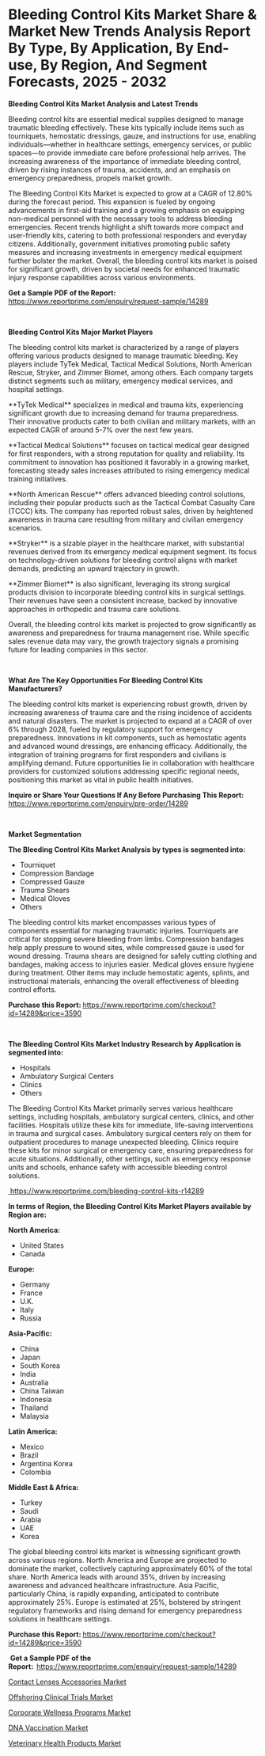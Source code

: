 <p><h1>Bleeding Control Kits Market Share & Market New Trends Analysis Report By Type, By Application, By End-use, By Region, And Segment Forecasts, 2025 - 2032</h1></p><p><strong>Bleeding Control Kits Market Analysis and Latest Trends</strong></p>
<p><p>Bleeding control kits are essential medical supplies designed to manage traumatic bleeding effectively. These kits typically include items such as tourniquets, hemostatic dressings, gauze, and instructions for use, enabling individuals—whether in healthcare settings, emergency services, or public spaces—to provide immediate care before professional help arrives. The increasing awareness of the importance of immediate bleeding control, driven by rising instances of trauma, accidents, and an emphasis on emergency preparedness, propels market growth.</p><p>The Bleeding Control Kits Market is expected to grow at a CAGR of 12.80% during the forecast period. This expansion is fueled by ongoing advancements in first-aid training and a growing emphasis on equipping non-medical personnel with the necessary tools to address bleeding emergencies. Recent trends highlight a shift towards more compact and user-friendly kits, catering to both professional responders and everyday citizens. Additionally, government initiatives promoting public safety measures and increasing investments in emergency medical equipment further bolster the market. Overall, the bleeding control kits market is poised for significant growth, driven by societal needs for enhanced traumatic injury response capabilities across various environments.</p></p>
<p><strong>Get a Sample PDF of the Report:&nbsp;</strong> <a href="https://www.reportprime.com/enquiry/request-sample/14289?utm_campaign=1091&utm_medium=2&utm_source=Github&utm_content=ia&utm_term=20032025&utm_id=bleeding-control-kits">https://www.reportprime.com/enquiry/request-sample/14289</a></p>
<p>&nbsp;</p>
<p><strong>Bleeding Control Kits Major Market Players</strong></p>
<p><p>The bleeding control kits market is characterized by a range of players offering various products designed to manage traumatic bleeding. Key players include TyTek Medical, Tactical Medical Solutions, North American Rescue, Stryker, and Zimmer Biomet, among others. Each company targets distinct segments such as military, emergency medical services, and hospital settings.</p><p>**TyTek Medical** specializes in medical and trauma kits, experiencing significant growth due to increasing demand for trauma preparedness. Their innovative products cater to both civilian and military markets, with an expected CAGR of around 5-7% over the next few years. </p><p>**Tactical Medical Solutions** focuses on tactical medical gear designed for first responders, with a strong reputation for quality and reliability. Its commitment to innovation has positioned it favorably in a growing market, forecasting steady sales increases attributed to rising emergency medical training initiatives.</p><p>**North American Rescue** offers advanced bleeding control solutions, including their popular products such as the Tactical Combat Casualty Care (TCCC) kits. The company has reported robust sales, driven by heightened awareness in trauma care resulting from military and civilian emergency scenarios.</p><p>**Stryker** is a sizable player in the healthcare market, with substantial revenues derived from its emergency medical equipment segment. Its focus on technology-driven solutions for bleeding control aligns with market demands, predicting an upward trajectory in growth.</p><p>**Zimmer Biomet** is also significant, leveraging its strong surgical products division to incorporate bleeding control kits in surgical settings. Their revenues have seen a consistent increase, backed by innovative approaches in orthopedic and trauma care solutions.</p><p>Overall, the bleeding control kits market is projected to grow significantly as awareness and preparedness for trauma management rise. While specific sales revenue data may vary, the growth trajectory signals a promising future for leading companies in this sector.</p></p>
<p>&nbsp;</p>
<p><strong>What Are The Key Opportunities For Bleeding Control Kits Manufacturers?</strong></p>
<p><p>The bleeding control kits market is experiencing robust growth, driven by increasing awareness of trauma care and the rising incidence of accidents and natural disasters. The market is projected to expand at a CAGR of over 6% through 2028, fueled by regulatory support for emergency preparedness. Innovations in kit components, such as hemostatic agents and advanced wound dressings, are enhancing efficacy. Additionally, the integration of training programs for first responders and civilians is amplifying demand. Future opportunities lie in collaboration with healthcare providers for customized solutions addressing specific regional needs, positioning this market as vital in public health initiatives.</p></p>
<p><strong>Inquire or Share Your Questions If Any Before Purchasing This Report:</strong> <a href="https://www.reportprime.com/enquiry/pre-order/14289?utm_campaign=1091&utm_medium=2&utm_source=Github&utm_content=ia&utm_term=20032025&utm_id=bleeding-control-kits">https://www.reportprime.com/enquiry/pre-order/14289</a></p>
<p>&nbsp;</p>
<p><strong>Market Segmentation</strong></p>
<p><strong>The Bleeding Control Kits Market Analysis by types is segmented into:</strong></p>
<p><ul><li>Tourniquet</li><li>Compression Bandage</li><li>Compressed Gauze</li><li>Trauma Shears</li><li>Medical Gloves</li><li>Others</li></ul></p>
<p><p>The bleeding control kits market encompasses various types of components essential for managing traumatic injuries. Tourniquets are critical for stopping severe bleeding from limbs. Compression bandages help apply pressure to wound sites, while compressed gauze is used for wound dressing. Trauma shears are designed for safely cutting clothing and bandages, making access to injuries easier. Medical gloves ensure hygiene during treatment. Other items may include hemostatic agents, splints, and instructional materials, enhancing the overall effectiveness of bleeding control efforts.</p></p>
<p><strong>Purchase this Report:&nbsp;</strong><a href="https://www.reportprime.com/checkout?id=14289&price=3590&utm_campaign=1091&utm_medium=2&utm_source=Github&utm_content=ia&utm_term=20032025&utm_id=bleeding-control-kits">https://www.reportprime.com/checkout?id=14289&price=3590</a></p>
<p>&nbsp;</p>
<p><strong>The Bleeding Control Kits Market Industry Research by Application is segmented into:</strong></p>
<p><ul><li>Hospitals</li><li>Ambulatory Surgical Centers</li><li>Clinics</li><li>Others</li></ul></p>
<p><p>The Bleeding Control Kits Market primarily serves various healthcare settings, including hospitals, ambulatory surgical centers, clinics, and other facilities. Hospitals utilize these kits for immediate, life-saving interventions in trauma and surgical cases. Ambulatory surgical centers rely on them for outpatient procedures to manage unexpected bleeding. Clinics require these kits for minor surgical or emergency care, ensuring preparedness for acute situations. Additionally, other settings, such as emergency response units and schools, enhance safety with accessible bleeding control solutions.</p></p>
<p><a href="https://www.reportprime.com/bleeding-control-kits-r14289?utm_campaign=1091&utm_medium=2&utm_source=Github&utm_content=ia&utm_term=20032025&utm_id=bleeding-control-kits">&nbsp;https://www.reportprime.com/bleeding-control-kits-r14289</a></p>
<p><strong>In terms of Region, the Bleeding Control Kits Market Players available by Region are:</strong></p>
<p>
    <p> <strong> North America: </strong>
        <ul>
            <li>United States</li>
            <li>Canada</li>
        </ul>
        </p> 
    <p> <strong> Europe: </strong>
        <ul>
            <li>Germany</li>
            <li>France</li>
            <li>U.K.</li>
            <li>Italy</li>
            <li>Russia</li>
        </ul>
        </p> 
    <p> <strong> Asia-Pacific: </strong>
        <ul>
            <li>China</li>
            <li>Japan</li>
            <li>South Korea</li>
            <li>India</li>
            <li>Australia</li>
            <li>China Taiwan</li>
            <li>Indonesia</li>
            <li>Thailand</li>
            <li>Malaysia</li>
        </ul>
        </p> 
    <p> <strong> Latin America: </strong>
        <ul>
            <li>Mexico</li>
            <li>Brazil</li>
            <li>Argentina Korea</li>
            <li>Colombia</li>
        </ul>
        </p> 
    <p> <strong> Middle East & Africa: </strong>
        <ul>
            <li>Turkey</li>
            <li>Saudi</li>
            <li>Arabia</li>
            <li>UAE</li>
            <li>Korea</li>
        </ul>
    </p>
    </p>
<p><p>The global bleeding control kits market is witnessing significant growth across various regions. North America and Europe are projected to dominate the market, collectively capturing approximately 60% of the total share. North America leads with around 35%, driven by increasing awareness and advanced healthcare infrastructure. Asia Pacific, particularly China, is rapidly expanding, anticipated to contribute approximately 25%. Europe is estimated at 25%, bolstered by stringent regulatory frameworks and rising demand for emergency preparedness solutions in healthcare settings.</p></p>
<p><strong>Purchase this Report: </strong><a href="https://www.reportprime.com/checkout?id=14289&price=3590&utm_campaign=1091&utm_medium=2&utm_source=Github&utm_content=ia&utm_term=20032025&utm_id=bleeding-control-kits">https://www.reportprime.com/checkout?id=14289&price=3590</a></p>
<p>&nbsp;<strong>Get a Sample PDF of the Report:&nbsp;&nbsp;</strong><a href="https://www.reportprime.com/enquiry/request-sample/14289?utm_campaign=1091&utm_medium=2&utm_source=Github&utm_content=ia&utm_term=20032025&utm_id=bleeding-control-kits">https://www.reportprime.com/enquiry/request-sample/14289</a></p>
<p><strong></strong></p>
<p><p><a href="https://github.com/altafvaraswj/Market-Research-Report-List-1/blob/main/contact-lenses-accessories-market.md?utm_campaign=1091&utm_medium=2&utm_source=Github&utm_content=ia&utm_term=20032025&utm_id=bleeding-control-kits">Contact Lenses Accessories Market</a></p><p><a href="https://github.com/paullsiskec4/Market-Research-Report-List-1/blob/main/offshoring-clinical-trials-market.md?utm_campaign=1091&utm_medium=2&utm_source=Github&utm_content=ia&utm_term=20032025&utm_id=bleeding-control-kits">Offshoring Clinical Trials Market</a></p><p><a href="https://github.com/sgroitrieu7f/Market-Research-Report-List-1/blob/main/corporate-wellness-programs-market.md?utm_campaign=1091&utm_medium=2&utm_source=Github&utm_content=ia&utm_term=20032025&utm_id=bleeding-control-kits">Corporate Wellness Programs Market</a></p><p><a href="https://github.com/zhininzacher/Market-Research-Report-List-1/blob/main/dna-vaccination-market.md?utm_campaign=1091&utm_medium=2&utm_source=Github&utm_content=ia&utm_term=20032025&utm_id=bleeding-control-kits">DNA Vaccination Market</a></p><p><a href="https://github.com/roehrtizonov/Market-Research-Report-List-1/blob/main/veterinary-health-products-market.md?utm_campaign=1091&utm_medium=2&utm_source=Github&utm_content=ia&utm_term=20032025&utm_id=bleeding-control-kits">Veterinary Health Products Market</a></p></p>